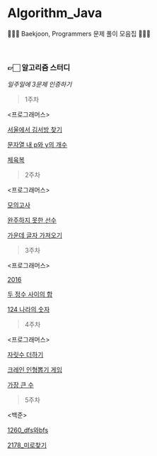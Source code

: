 # Algorithm_Java
👩🏻‍💻 Baekjoon, Programmers 문제 풀이 모음집 👩🏻‍💻

<br>

### 👉🏻  **알고리즘 스터디**

*일주일에 3문제 인증하기*

> 1주차 

<프로그래머스>

[서울에서 김서방 찾기](https://github.com/yunakim2/Algorithm_Java/blob/master/Programmers/level1/%EC%84%9C%EC%9A%B8%EC%97%90%EC%84%9C%20%EA%B9%80%EC%84%9C%EB%B0%A9%20%EC%B0%BE%EA%B8%B0.java)

[문자열 내 p와 y의 개수](https://github.com/yunakim2/Algorithm_Java/blob/master/Programmers/level1/%EB%AC%B8%EC%9E%90%EC%97%B4%20%EB%82%B4%20p%EC%99%80%20y%EC%9D%98%20%EA%B0%9C%EC%88%98.java)

[체육복](https://github.com/yunakim2/Algorithm_Java/blob/master/Programmers/level1/%EC%B2%B4%EC%9C%A1%EB%B3%B5.java)

> 2주차

<프로그래머스>

[모의고사](https://github.com/yunakim2/Algorithm_Java/blob/master/Programmers/level1/%EB%AA%A8%EC%9D%98%EA%B3%A0%EC%82%AC.java)

[완주하지 못한 선수](https://github.com/yunakim2/Algorithm_Java/blob/master/Programmers/level1/%EC%99%84%EC%A3%BC%ED%95%98%EC%A7%80%20%EB%AA%BB%ED%95%9C%20%EC%84%A0%EC%88%98.java)

[가운데 글자 가져오기](https://github.com/yunakim2/Algorithm_Java/blob/master/Programmers/level1/%EA%B0%80%EC%9A%B4%EB%8D%B0%20%EA%B8%80%EC%9E%90%20%EA%B0%80%EC%A0%B8%EC%98%A4%EA%B8%B0.java)

> 3주차

<프로그래머스>

[2016](https://github.com/yunakim2/Algorithm_Java/blob/master/Programmers/level1/2016.java)

[두 정수 사이의 합](https://github.com/yunakim2/Algorithm_Java/blob/master/Programmers/level1/%EB%91%90%20%EC%A0%95%EC%88%98%20%EC%82%AC%EC%9D%B4%EC%9D%98%20%ED%95%A9.java)

[124 나라의 숫자](https://github.com/yunakim2/Algorithm_Java/blob/master/Programmers/level2/124%EB%82%98%EB%9D%BC%EC%9D%98%20%EC%88%AB%EC%9E%90.java)

> 4주차

<프로그래머스>

[자릿수 더하기](https://github.com/yunakim2/Algorithm_Java/blob/master/Programmers/level1/%EC%9E%90%EB%A6%BF%EC%88%98%20%EB%8D%94%ED%95%98%EA%B8%B0.java)

[크레인 인형뽑기 게임](https://github.com/yunakim2/Algorithm_Java/blob/master/Programmers/level1/%EC%B9%B4%EC%B9%B4%EC%98%A4%20%EA%B2%A8%EC%9A%B8%20%EC%9D%B8%ED%84%B4%EC%8B%AD%202019_%EC%9D%B8%ED%98%95%EB%BD%91%EA%B8%B0/%ED%81%AC%EB%A0%88%EC%9D%B8%20%EC%9D%B8%ED%98%95%EB%BD%91%EA%B8%B0%20%EA%B2%8C%EC%9E%84%20(2019%20%EC%B9%B4%EC%B9%B4%EC%98%A4%20%EA%B2%A8%EC%9A%B8%20%EC%9D%B8%ED%84%B4%EC%8B%AD).java)

[가장 큰 수](https://github.com/yunakim2/Algorithm_Java/blob/master/Programmers/level2/%EA%B0%80%EC%9E%A5%20%ED%81%B0%20%EC%88%98.java)

> 5주차

<백준>

[1260_dfs와bfs](https://github.com/yunakim2/Algorithm_Java/blob/master/Baekjoon/BFS%20%26%20DFS/B_1260.java)

[2178_미로찾기](https://github.com/yunakim2/Algorithm_Java/blob/master/Baekjoon/BFS%20%26%20DFS/B_2178.java)

